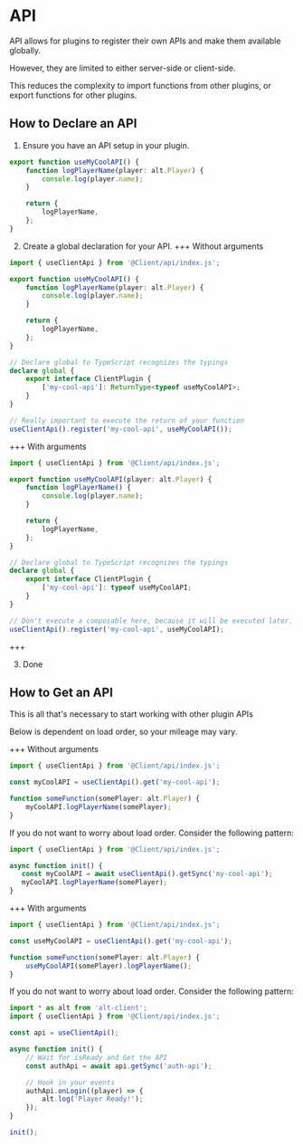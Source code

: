 # API

API allows for plugins to register their own APIs and make them available globally.

However, they are limited to either server-side or client-side.

This reduces the complexity to import functions from other plugins, or export functions for other plugins.

## How to Declare an API

1. Ensure you have an API setup in your plugin.

```ts
export function useMyCoolAPI() {
    function logPlayerName(player: alt.Player) {
        console.log(player.name);
    }

    return {
        logPlayerName,
    };
}
```

2. Create a global declaration for your API.
   +++ Without arguments

```ts
import { useClientApi } from '@Client/api/index.js';

export function useMyCoolAPI() {
    function logPlayerName(player: alt.Player) {
        console.log(player.name);
    }

    return {
        logPlayerName,
    };
}

// Declare global to TypeScript recognizes the typings
declare global {
    export interface ClientPlugin {
        ['my-cool-api']: ReturnType<typeof useMyCoolAPI>;
    }
}

// Really important to execute the return of your function
useClientApi().register('my-cool-api', useMyCoolAPI());
```

+++ With arguments

```ts
import { useClientApi } from '@Client/api/index.js';

export function useMyCoolAPI(player: alt.Player) {
    function logPlayerName() {
        console.log(player.name);
    }

    return {
        logPlayerName,
    };
}

// Declare global to TypeScript recognizes the typings
declare global {
    export interface ClientPlugin {
        ['my-cool-api']: typeof useMyCoolAPI;
    }
}

// Don't execute a composable here, because it will be executed later.
useClientApi().register('my-cool-api', useMyCoolAPI);
```

+++

3. Done

## How to Get an API

This is all that's necessary to start working with other plugin APIs

Below is dependent on load order, so your mileage may vary.

+++ Without arguments

```ts
import { useClientApi } from '@Client/api/index.js';

const myCoolAPI = useClientApi().get('my-cool-api');

function someFunction(somePlayer: alt.Player) {
    myCoolAPI.logPlayerName(somePlayer);
}
```

If you do not want to worry about load order. Consider the following pattern:

```ts
import { useClientApi } from '@Client/api/index.js';

async function init() {
   const myCoolAPI = await useClientApi().getSync('my-cool-api');
   myCoolAPI.logPlayerName(somePlayer);
}
```

+++ With arguments

```ts
import { useClientApi } from '@Client/api/index.js';

const useMyCoolAPI = useClientApi().get('my-cool-api');

function someFunction(somePlayer: alt.Player) {
    useMyCoolAPI(somePlayer).logPlayerName();
}
```

If you do not want to worry about load order. Consider the following pattern:

```ts
import * as alt from 'alt-client';
import { useClientApi } from '@Client/api/index.js';

const api = useClientApi();

async function init() {
    // Wait for isReady and Get the API
    const authApi = await api.getSync('auth-api');

    // Hook in your events
    authApi.onLogin((player) => {
        alt.log('Player Ready!');
    });
}

init();
```
